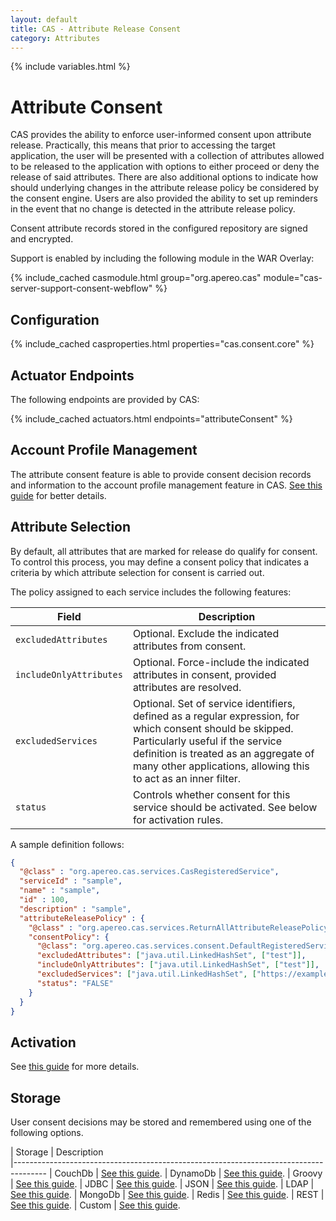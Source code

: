 ```yaml
---
layout: default
title: CAS - Attribute Release Consent
category: Attributes
---
```


{% include variables.html %}

# Attribute Consent

CAS provides the ability to enforce user-informed consent upon attribute release. Practically, this 
means that prior to accessing the target application, the user will be presented with a 
collection of attributes allowed to be released to the application with 
options to either proceed or deny the release of said attributes. There are also additional options to 
indicate how should underlying changes in the attribute release policy be considered by the consent 
engine. Users are also provided the ability to set up reminders in the event 
that no change is detected in the attribute release policy.

Consent attribute records stored in the configured repository are signed and encrypted.

Support is enabled by including the following module in the WAR Overlay:

{% include_cached casmodule.html group="org.apereo.cas" module="cas-server-support-consent-webflow" %}
      
## Configuration

{% include_cached casproperties.html properties="cas.consent.core" %}

## Actuator Endpoints
      
The following endpoints are provided by CAS:

{% include_cached actuators.html endpoints="attributeConsent" %}

## Account Profile Management

The attribute consent feature is able to provide consent decision records and information 
to the account profile management feature in CAS. [See this guide](../registration/Account-Management-Overview.html) for better details.

## Attribute Selection

By default, all attributes that are marked for release do qualify for consent. To control this process, you 
may define a consent policy that indicates a criteria by which attribute selection for consent is carried out.

The policy assigned to each service includes the following features:

| Field                   | Description                                                                                                                                                                                                                                               |
|-------------------------|-----------------------------------------------------------------------------------------------------------------------------------------------------------------------------------------------------------------------------------------------------------|
| `excludedAttributes`    | Optional. Exclude the indicated attributes from consent.                                                                                                                                                                                                  |
| `includeOnlyAttributes` | Optional. Force-include the indicated attributes in consent, provided attributes are resolved.                                                                                                                                                            |
| `excludedServices`      | Optional. Set of service identifiers, defined as a regular expression, for which consent should be skipped. Particularly useful if the service definition is treated as an aggregate of many other applications, allowing this to act as an inner filter. |
| `status`                | Controls whether consent for this service should be activated. See below for activation rules.                                                                                                                                                            |

A sample definition follows:

```json
{
  "@class" : "org.apereo.cas.services.CasRegisteredService",
  "serviceId" : "sample",
  "name" : "sample",
  "id" : 100,
  "description" : "sample",
  "attributeReleasePolicy" : {
    "@class" : "org.apereo.cas.services.ReturnAllAttributeReleasePolicy",
    "consentPolicy": {
      "@class": "org.apereo.cas.services.consent.DefaultRegisteredServiceConsentPolicy",
      "excludedAttributes": ["java.util.LinkedHashSet", ["test"]],
      "includeOnlyAttributes": ["java.util.LinkedHashSet", ["test"]],
      "excludedServices": ["java.util.LinkedHashSet", ["https://example.*"]],
      "status": "FALSE"
    }
  }
}
```

## Activation

See [this guide](Attribute-Release-Consent-Activation.html) for more details.

## Storage

User consent decisions may be stored and remembered using one of the following options.

| Storage          | Description                                         
|--------------------------------------------------------------------------------------
| CouchDb          | [See this guide](Attribute-Release-Consent-Storage-CouchDb.html).
| DynamoDb         | [See this guide](Attribute-Release-Consent-Storage-DynamoDb.html).
| Groovy           | [See this guide](Attribute-Release-Consent-Storage-Groovy.html).
| JDBC             | [See this guide](Attribute-Release-Consent-Storage-JDBC.html).
| JSON             | [See this guide](Attribute-Release-Consent-Storage-JSON.html).
| LDAP             | [See this guide](Attribute-Release-Consent-Storage-LDAP.html).
| MongoDb          | [See this guide](Attribute-Release-Consent-Storage-MongoDb.html).
| Redis            | [See this guide](Attribute-Release-Consent-Storage-Redis.html).
| REST             | [See this guide](Attribute-Release-Consent-Storage-REST.html).
| Custom           | [See this guide](Attribute-Release-Consent-Storage-Custom.html).
